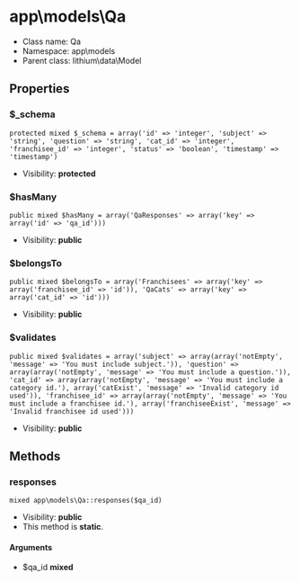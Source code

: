 app\models\Qa
===============






* Class name: Qa
* Namespace: app\models
* Parent class: lithium\data\Model





Properties
----------


### $_schema

    protected mixed $_schema = array('id' => 'integer', 'subject' => 'string', 'question' => 'string', 'cat_id' => 'integer', 'franchisee_id' => 'integer', 'status' => 'boolean', 'timestamp' => 'timestamp')





* Visibility: **protected**


### $hasMany

    public mixed $hasMany = array('QaResponses' => array('key' => array('id' => 'qa_id')))





* Visibility: **public**


### $belongsTo

    public mixed $belongsTo = array('Franchisees' => array('key' => array('franchisee_id' => 'id')), 'QaCats' => array('key' => array('cat_id' => 'id')))





* Visibility: **public**


### $validates

    public mixed $validates = array('subject' => array(array('notEmpty', 'message' => 'You must include subject.')), 'question' => array(array('notEmpty', 'message' => 'You must include a question.')), 'cat_id' => array(array('notEmpty', 'message' => 'You must include a category id.'), array('catExist', 'message' => 'Invalid category id used')), 'franchisee_id' => array(array('notEmpty', 'message' => 'You must include a franchisee id.'), array('franchiseeExist', 'message' => 'Invalid franchisee id used')))





* Visibility: **public**


Methods
-------


### responses

    mixed app\models\Qa::responses($qa_id)





* Visibility: **public**
* This method is **static**.


#### Arguments
* $qa_id **mixed**


